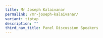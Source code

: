 ```yaml
---
title: Mr Joseph Kalaivanar
permalink: /mr-joseph-kalaivanar/
variant: tiptap
description: ""
third_nav_title: Panel Discussion Speakers
---
```

